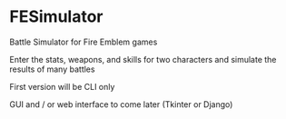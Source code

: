 # FESimulator
Battle Simulator for Fire Emblem games

Enter the stats, weapons, and skills for two characters and simulate the results of many battles


First version will be CLI only

GUI and / or web interface to come later (Tkinter or Django)
